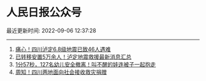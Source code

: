 # 人民日报公众号

最近更新时间: 2022-09-06 12:37:28

--- 
1. [痛心！四川泸定6.8级地震已致46人遇难](https://mp.weixin.qq.com/s/ix6N_Quz0zjSp6PoVKIwoA) 
2. [已转移安置5万余人！泸定地震救援最新消息汇总](https://mp.weixin.qq.com/s/2rylZhGvuEbxm4lVPjONtQ) 
3. [1分57秒，127名幼儿安全撤离！叫不醒的娃连被子一起抱走](https://mp.weixin.qq.com/s/qydrI3hYdJG1qZ27x4fAwQ) 
4. [周知！四川两地面向社会接收救灾捐赠](https://mp.weixin.qq.com/s/VKWCjguHyfN_EzOh7gsKhg) 
